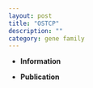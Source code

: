```yaml
---
layout: post
title: "OSTCP"
description: ""
category: gene family
---
```


* **Information**  

* **Publication**  


